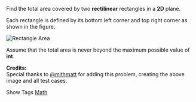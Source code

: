 Find the total area covered by two **rectilinear** rectangles in a **2D** plane.

Each rectangle is defined by its bottom left corner and top right corner as shown in the figure.

 ![Rectangle Area](/static/images/problemset/rectangle_area.png)

Assume that the total area is never beyond the maximum possible value of **int**.

**Credits:**  
Special thanks to [@mithmatt](https://leetcode.com/discuss/user/mithmatt) for adding this problem, creating the above image and all test cases.

Show Tags
 [Math](/tag/math/)

